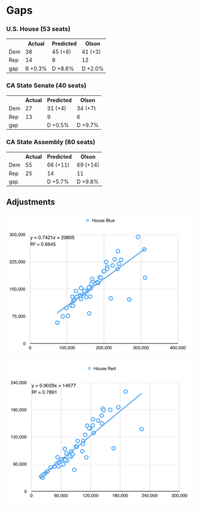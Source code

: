 Gaps
====

### U.S. House (53 seats)

<!--
            Actual      Predicted   Olson
    Dem     38          45 (+8)     41 (+3)
    Rep     14          8           12
    gap     R +0.3%     D +8.6%     D +2.0%
-->
<table>
    <tr><th></th><th>Actual</th><th>Predicted</th><th>Olson</th></tr>
    <tr><td>Dem</td><td>38</td><td>45 (+8)</td><td>41 (+3)</td></tr>
    <tr><td>Rep</td><td>14</td><td>8</td><td>12</td></tr>
    <tr><td>gap</td><td>R +0.3%</td><td>D +8.6%</td><td>D +2.0%</td></tr>
</table>

### CA State Senate (40 seats)

<!--
            Actual      Predicted   Olson
    Dem     27          31 (+4)     34 (+7)
    Rep     13          9           6
    gap                 D +0.5%     D +9.7%
-->
<table>
    <tr><th></th><th>Actual</th><th>Predicted</th><th>Olson</th></tr>
    <tr><td>Dem</td><td>27</td><td>31 (+4)</td><td>34 (+7)</td></tr>
    <tr><td>Rep</td><td>13</td><td>9</td><td>6</td></tr>
    <tr><td>gap</td><td></td><td>D +0.5%</td><td>D +9.7%</td></tr>
</table>

### CA State Assembly (80 seats)

<!--
            Actual      Predicted   Olson
    Dem     55          66 (+11)    69 (+14)
    Rep     25          14          11
    gap                 D +5.7%     D +9.8%
-->
<table>
    <tr><th></th><th>Actual</th><th>Predicted</th><th>Olson</th></tr>
    <tr><td>Dem</td><td>55</td><td>66 (+11)</td><td>69 (+14)</td></tr>
    <tr><td>Rep</td><td>25</td><td>14</td><td>11</td></tr>
    <tr><td>gap</td><td></td><td>D +5.7%</td><td>D +9.8%</td></tr>
</table>

Adjustments
-----------

![House Blue](adjust-blue.png)

![House Red](adjust-red.png)
